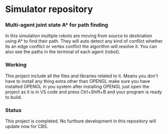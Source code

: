 # Simulator repository

###  Multi-agent joint state A* for path finding

In this simulation multiple robots are moving from source to destination using A*
to find their path. They will auto detect any kind of conflict whether its 
an edge conflict or vertex conflict the algorithm will resolve it. You can also 
see the paths in the terminal of each agent (robot).

### Working

This project include all the files and libraries related to it. Means you don't have to install any thing extra other than OPENGL
make sure you have installed OPENGL in you system after installing OPENGL just open the project as it is in VS code and press Ctrl+Shift+B and 
your program is ready to build.

### Status

This project is completed. No furthure development in this repository will update now for CBS.
